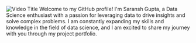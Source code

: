 ![Video Title](https://www.canva.com/design/DAGDmtO3Xsc/FB_QWcafjKmNMUk_mMasRw/edit?utm_content=DAGDmtO3Xsc&utm_campaign=designshare&utm_medium=link2&utm_source=sharebutton)
Welcome to my GitHub profile! I'm Saransh Gupta, a Data Science enthusiast with a passion for leveraging data to drive insights and solve complex problems. I am constantly expanding my skills and knowledge in the field of data science, and I am excited to share my journey with you through my project portfolio.
